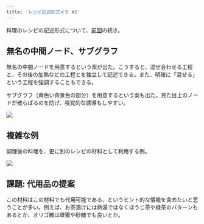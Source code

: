```yaml
---
title: 'レシピ記述形式メモ #2'
---
```

料理のレシピの記述形式について、[前回](https://r7kamura.com/articles/2022-05-13-mermaid-recipe-memo)の続き。

無名の中間ノード、サブグラフ
--------------

無名の中間ノードを用意するという案が出た。こうすると、混ぜ合わせる工程と、その後の加熱などの工程とを独立して記述できる。また、明確に「混ぜる」という工程を強調することもできる。

サブグラフ（黄色い背景色の部分）を用意するという案も出た。見た目上のノードが散らばるのを防げ、視覚的な誘導もしやすい。

![](https://lh6.googleusercontent.com/zwd1cMtDIIcEvXPylTy2-u58g0d_65SO3k2sY4tjWeLDnJARIiZHgqHI35KTobrhdEuFosh2z89rTJyowFX1jBAPV31jtUVjIE7BBgLChSLFWm0uK9rg9SZCC7GveWpT96WrQDrT_iPPIa4zyCnf8_A9cjSkCozH7a2pHa1oO4IYBeYC_i1Qbmz0LrkS)

複雑な例
----

調理後の料理を、更に別のレシピの材料として利用する例。

![](https://lh3.googleusercontent.com/0jSJ7SFynjGwu_beX19IhpdMIXpSW_jSVK_h0FAmAfgSmWvIlkMgXc_VIfeDB5ZLQVamCYK5w6Eur7Rb8KBPGVxB21kW25FRvODdw22nf2ivAm2WwhhFPQgqDp0ZVSvWVpZ532OI2wTwVrIdhYiv4nBLQuk5ztllU6H8HSSByLtbFTmdYixMLsaFHC9a)

課題: 代用品の提案
----------

この材料はこの材料でも代用可能である、というヒント的な情報を含めたいと思うことが多い。例えば、お茶漬けには熱湯ではなくほうじ茶や緑茶のパターンもあるとか、オリゴ糖は蜂蜜や砂糖でも良いとか。
